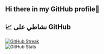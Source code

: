 ## Hi there in my GitHub profile👋

## 📈 نشاطي على GitHub  
[![GitHub Streak](https://streak-stats.demolab.com/?user=simabilony&theme=dark)](https://git.io/streak-stats)  
![GitHub Stats](https://github-readme-stats.vercel.app/api?username=simabilony&show_icons=true)  
<!--
**simabilony/simabilony** is a ✨ _special_ ✨ repository because its `README.md` (this file) appears on your GitHub profile.



Here are some ideas to get you started:

- 🔭 I’m currently working on ...
- 🌱 I’m currently learning ...
- 👯 I’m looking to collaborate on ...
- 🤔 I’m looking for help with ...
- 💬 Ask me about ...
- 📫 How to reach me: ...
- 😄 Pronouns: ...
- ⚡ Fun fact: ...
-->
